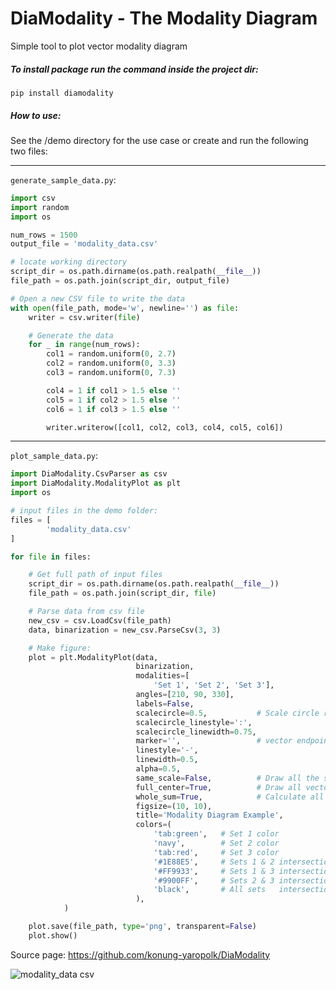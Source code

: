 # DiaModality - The Modality Diagram

Simple tool to plot vector modality diagram

##### To install package run the command inside the project dir:
``pip install diamodality``


##### How to use:
See the /demo directory for the use case or
create and run the following two files:

---
``generate_sample_data.py``:
```python
import csv
import random
import os

num_rows = 1500
output_file = 'modality_data.csv'

# locate working directory
script_dir = os.path.dirname(os.path.realpath(__file__))
file_path = os.path.join(script_dir, output_file)

# Open a new CSV file to write the data
with open(file_path, mode='w', newline='') as file:
    writer = csv.writer(file)

    # Generate the data
    for _ in range(num_rows):
        col1 = random.uniform(0, 2.7)
        col2 = random.uniform(0, 3.3)
        col3 = random.uniform(0, 7.3)

        col4 = 1 if col1 > 1.5 else ''
        col5 = 1 if col2 > 1.5 else ''
        col6 = 1 if col3 > 1.5 else ''

        writer.writerow([col1, col2, col3, col4, col5, col6])

```

---
``plot_sample_data.py``:
```python
import DiaModality.CsvParser as csv
import DiaModality.ModalityPlot as plt
import os

# input files in the demo folder:
files = [
        'modality_data.csv'
]

for file in files:

    # Get full path of input files
    script_dir = os.path.dirname(os.path.realpath(__file__))
    file_path = os.path.join(script_dir, file)

    # Parse data from csv file
    new_csv = csv.LoadCsv(file_path)
    data, binarization = new_csv.ParseCsv(3, 3)

    # Make figure:
    plot = plt.ModalityPlot(data,
                            binarization,
                            modalities=[
                                'Set 1', 'Set 2', 'Set 3'],
                            angles=[210, 90, 330],
                            labels=False,
                            scalecircle=0.5,           # Scale circle radius
                            scalecircle_linestyle=':',
                            scalecircle_linewidth=0.75,
                            marker='',                 # vector endpoints marker
                            linestyle='-',
                            linewidth=0.5,
                            alpha=0.5,
                            same_scale=False,          # Draw all the subplots in the same scale
                            full_center=True,          # Draw all vectors in the central subplot, else draw trimodal vectors only
                            whole_sum=True,            # Calculate all three modality vectors despite binarization
                            figsize=(10, 10),
                            title='Modality Diagram Example',
                            colors=(
                                'tab:green',   # Set 1 color
                                'navy',        # Set 2 color
                                'tab:red',     # Set 3 color
                                '#1E88E5',     # Sets 1 & 2 intersection color
                                '#FF9933',     # Sets 1 & 3 intersection color
                                '#9900FF',     # Sets 2 & 3 intersection color
                                'black',       # All sets   intersection color
                            ),      
            )

    plot.save(file_path, type='png', transparent=False)
    plot.show()
```

Source page: 
https://github.com/konung-yaropolk/DiaModality


![modality_data csv](https://github.com/user-attachments/assets/eb77b4d7-281f-45b0-a5ce-4c2442fc9a75)
